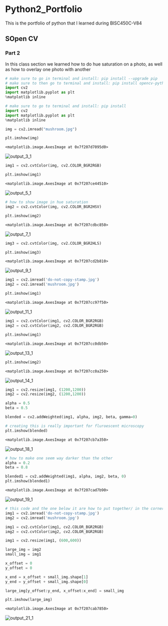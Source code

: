 # Python2_Portfolio
This is the portfolio of python that I learned during BISC450C-V84

## SOpen CV 
### Part 2

In this class section we learned how to do hue saturation on a photo, as well as how to overlay one photo with another 

```python
# make sure to go in terminal and install: pip install --upgrade pip
# make sure to then go to terminal and install: pip install opencv-python
import cv2
import matplotlib.pyplot as plt 
%matplotlib inline
```


```python
# make sure to go to terminal and install: pip install 
import cv2
import matplotlib.pyplot as plt 
%matplotlib inline
```


```python
img = cv2.imread("mushroom.jpg")
```


```python
plt.imshow(img)
```




    <matplotlib.image.AxesImage at 0x7f207d7095d0>




![output_3_1](https://github.com/user-attachments/assets/1560fa5f-7011-4858-aeeb-4d157d137b6f)




```python
img1 = cv2.cvtColor(img, cv2.COLOR_BGR2RGB)
```


```python
plt.imshow(img1)
```




    <matplotlib.image.AxesImage at 0x7f207ce44510>




![output_5_1](https://github.com/user-attachments/assets/f9b42a96-1ac6-4545-a698-abb0c1ad4f60)




```python
# how to show image in hue saturation 
img2 = cv2.cvtColor(img, cv2.COLOR_BGR2HSV)
```


```python
plt.imshow(img2)
```




    <matplotlib.image.AxesImage at 0x7f207cdbc850>




![output_7_1](https://github.com/user-attachments/assets/f9e5d69a-a7e8-47d0-bc52-b8e365d732be)




```python
img3 = cv2.cvtColor(img, cv2.COLOR_BGR2HLS)
```


```python
plt.imshow(img3)
```




    <matplotlib.image.AxesImage at 0x7f207cd2b810>



![output_9_1](https://github.com/user-attachments/assets/5c66991b-2753-4263-a5e4-4eeeeb539c0f)





```python
img1 = cv2.imread('do-not-copy-stamp.jpg')
img2 = cv2.imread('mushroom.jpg')
```


```python
plt.imshow(img1)
```




    <matplotlib.image.AxesImage at 0x7f207cc97f50>




![output_11_1](https://github.com/user-attachments/assets/fab61983-8fce-40ad-a071-1be96ea3baa7)




```python
img1 = cv2.cvtColor(img1, cv2.COLOR_BGR2RGB)
img2 = cv2.cvtColor(img2, cv2.COLOR_BGR2RGB)
```


```python
plt.imshow(img1)
```




    <matplotlib.image.AxesImage at 0x7f207cc0db50>




![output_13_1](https://github.com/user-attachments/assets/efbbbcca-5455-481b-a8b6-d571367654b0)




```python
plt.imshow(img2)
```




    <matplotlib.image.AxesImage at 0x7f207cc0a250>




![output_14_1](https://github.com/user-attachments/assets/13e77814-2c05-4f5e-863c-e8eb383269d0)




```python
img1 = cv2.resize(img1, (1200,1200))
img2 = cv2.resize(img2, (1200,1200))
```


```python
alpha = 0.5
beta = 0.5
```


```python
blended = cv2.addWeighted(img1, alpha, img2, beta, gamma=0)
```


```python
# creating this is really important for fluroescent microscopy 
plt.imshow(blended)
```




    <matplotlib.image.AxesImage at 0x7f207cb7a350>




![output_18_1](https://github.com/user-attachments/assets/f0b47c69-1097-4680-9773-6a8dbcb7c9b9)




```python
# how to make one seem way darker than the other 
alpha = 0.2
beta = 0.8

blended1 = cv2.addWeighted(img1, alpha, img2, beta, 0)
plt.imshow(blended1)
```




    <matplotlib.image.AxesImage at 0x7f207cad7b90>




![output_19_1](https://github.com/user-attachments/assets/4087e603-7e30-4b4e-b818-7137f34489ef)




```python
# this code and the one below it are how to put together/ in the corner of the other 
img1 = cv2.imread('do-not-copy-stamp.jpg')
img2 = cv2.imread('mushroom.jpg')

img1 = cv2.cvtColor(img1, cv2.COLOR_BGR2RGB)
img2 = cv2.cvtColor(img2, cv2.COLOR_BGR2RGB)

img1 = cv2.resize(img1, (600,600))
```


```python
large_img = img2
small_img = img1

x_offset = 0 
y_offset = 0 

x_end = x_offset + small_img.shape[1]
y_end = y_offset + small_img.shape[0]

large_img[y_offset:y_end, x_offset:x_end] = small_img

plt.imshow(large_img)
```




    <matplotlib.image.AxesImage at 0x7f207cab7850>




![output_21_1](https://github.com/user-attachments/assets/6ff11027-1d8b-40fa-affd-1812f5452114)


